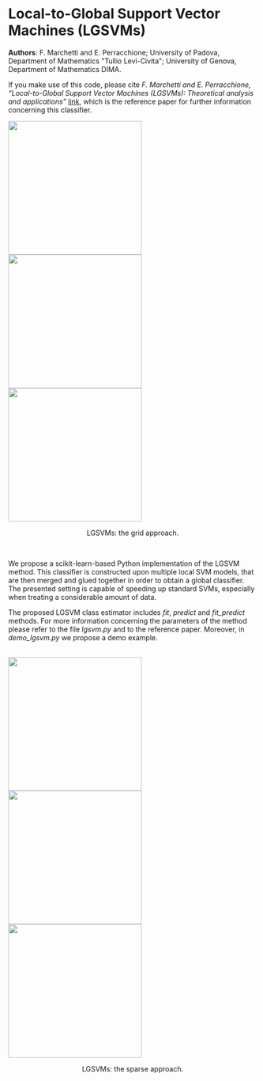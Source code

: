 # Local-to-Global Support Vector Machines (LGSVMs)

**Authors**: F. Marchetti and E. Perracchione; University of Padova, Department of Mathematics "Tullio Levi-Civita"; University of Genova, Department of Mathematics DIMA.

If you make use of this code, please cite *F. Marchetti and E. Perracchione, “Local-to-Global Support Vector Machines (LGSVMs): Theoretical analysis and applications”* [link](https://www.researchgate.net/publication/343079657_Local-to-Global_Support_Vector_Machines_LGSVMs_Theoretical_analysis_and_applications), which is the reference paper for further information concerning this classifier.

 <div class="row">
    <img src="https://iili.io/JyowwQ.png" width="270">
    <img src="https://iili.io/JyojAx.png" width="270">
    <img src="https://iili.io/JyoeoB.png" width="270">
  <caption> <p align="center"> LGSVMs: the grid approach. </p> </caption>
</div>
<br />

We propose a scikit-learn-based Python implementation of the LGSVM method. This classifier is constructed upon multiple local SVM models, that are then merged and glued together in order to obtain a global classifier. The presented setting is capable of speeding up standard SVMs, especially when treating a considerable amount of data.

The proposed LGSVM class estimator includes _fit_, _predict_ and _fit_predict_ methods. For more information concerning the parameters of the method please refer to the file *lgsvm.py* and to the reference paper. Moreover, in *demo_lgsvm.py* we propose a demo example.

<br />
 <div class="row">
    <img src="https://iili.io/JyoNtV.png" width="270">
    <img src="https://iili.io/JyoSKF.png" width="270">
    <img src="https://iili.io/JyovP1.png" width="270">
  <caption> <p align="center"> LGSVMs: the sparse approach. </p> </caption>
</div>    




